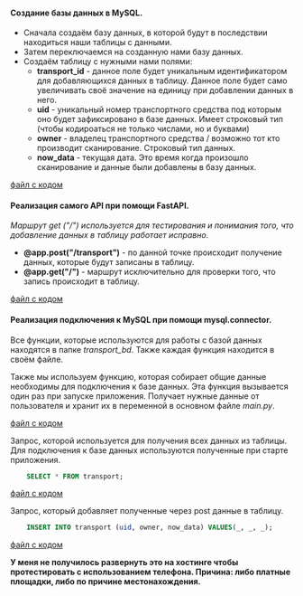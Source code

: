 #### Создание базы данных в MySQL.

+ Сначала создаём базу данных, в которой будут в последствии находиться наши таблицы с данными.
+ Затем переключаемся на созданную нами базу данных.
+ Создаём таблицу с нужными нами полями:
    + **transport_id** - данное поле будет уникальным идентификатором для добавляющихся данных в таблицу. Данное поле будет само увеличивать своё значение на единицу при добавлении данных в него.
    + **uid** - уникальный номер транспортного средства под которым оно будет зафиксировано в базе данных. Имеет строковый тип (чтобы кодироаться не только числами, но и буквами)
    + **owner** - владелец транспортного средства / возможно тот кто производит сканирование. Строковый тип данных.
    + **now_data** - текущая дата. Это время когда произошло сканирование и данные были добавлены в базу данных.

[файл с кодом](transport-bd.sql)

#### Реализация самого API при помощи FastAPI.

*Маршрут get ("/") используется для тестирования и понимания того, что добавление данных в таблицу работает исправно.*

+ **@app.post("/transport")** - по данной точке происходит получение данных, которые будут записаны в таблицу.
+ **@app.get("/")** - маршрут исключительно для проверки того, что запись происходит в таблицу.

[файл с кодом](main.py)

#### Реализация подключения к MySQL при помощи mysql.connector.

Все функции, которые используются для работы с базой данных находятся в папке *transport_bd*. Также каждая функция находится в своём файле.

Также мы используем функцию, которая собирает общие данные необходимы для подключения к базе данных. Эта функция вызывается один раз при запуске приложения. Получает нужные данные от пользователя и хранит их в переменной в основном файле *main.py*.

[файл с кодом](transport_bd/CONSTANTS.py)

Запрос, которой используется для получения всех данных из таблицы. Для подключения к базе данных используются полученные при старте приложения.
```sql
    SELECT * FROM transport;
```

[файл с кодом](transport_bd/select_all_table.py)

Запрос, который добавляет полученные через post данные в таблицу.
```sql
    INSERT INTO transport (uid, owner, now_data) VALUES(_, _, _);
```

[файл с кодом](transport_bd/write_sql_information.py)

**У меня не получилось развернуть это на хостинге чтобы протестировать с использованием телефона. Причина: либо платные площадки, либо по причине местонахождения.** 